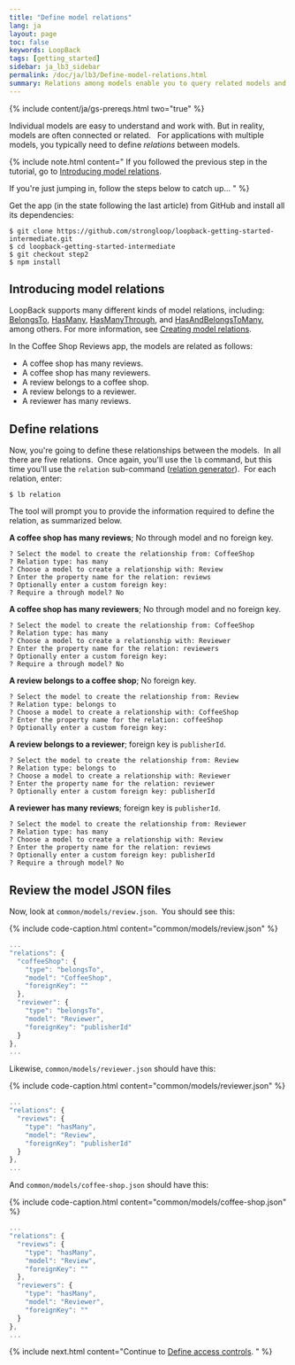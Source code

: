 ```yaml
---
title: "Define model relations"
lang: ja
layout: page
toc: false
keywords: LoopBack
tags: [getting_started]
sidebar: ja_lb3_sidebar
permalink: /doc/ja/lb3/Define-model-relations.html
summary: Relations among models enable you to query related models and perform corresponding validations.
---
```


{% include content/ja/gs-prereqs.html two="true" %}

Individual models are easy to understand and work with. But in reality, models are often connected or related.   For applications with multiple models, you typically need to define _relations_ between models.  

{% include note.html content="
If you followed the previous step in the tutorial, go to [Introducing model relations](#introducing-model-relations).

If you're just jumping in, follow the steps below to catch up...
" %}

Get the app (in the state following the last article) from GitHub and install all its dependencies:

```
$ git clone https://github.com/strongloop/loopback-getting-started-intermediate.git
$ cd loopback-getting-started-intermediate
$ git checkout step2
$ npm install
```

## Introducing model relations

LoopBack supports many different kinds of model relations, including: [BelongsTo](BelongsTo-relations), [HasMany](HasMany-relations), [HasManyThrough](HasManyThrough-relations), and [HasAndBelongsToMany](HasAndBelongsToMany-relations), among others. For more information, see [Creating model relations](Creating-model-relations).

In the Coffee Shop Reviews app, the models are related as follows:

*   A coffee shop has many reviews.
*   A coffee shop has many reviewers.
*   A review belongs to a coffee shop.
*   A review belongs to a reviewer.
*   A reviewer has many reviews.

## Define relations

Now, you're going to define these relationships between the models.  In all there are five relations.  Once again, you'll use the `lb` command, but this time you'll use the `relation` sub-command ([relation generator](Relation-generator)).  For each relation, enter:

```
$ lb relation
```

The tool will prompt you to provide the information required to define the relation, as summarized below.

**A coffee shop has many reviews**; No through model and no foreign key.

```
? Select the model to create the relationship from: CoffeeShop
? Relation type: has many
? Choose a model to create a relationship with: Review
? Enter the property name for the relation: reviews
? Optionally enter a custom foreign key:
? Require a through model? No
```

**A coffee shop has many reviewers**; No through model and no foreign key.

```
? Select the model to create the relationship from: CoffeeShop
? Relation type: has many
? Choose a model to create a relationship with: Reviewer
? Enter the property name for the relation: reviewers
? Optionally enter a custom foreign key:
? Require a through model? No
```

**A review belongs to a coffee shop**; No foreign key.

```
? Select the model to create the relationship from: Review
? Relation type: belongs to
? Choose a model to create a relationship with: CoffeeShop
? Enter the property name for the relation: coffeeShop
? Optionally enter a custom foreign key:
```

**A review belongs to a reviewer**; foreign key is `publisherId`.

```
? Select the model to create the relationship from: Review
? Relation type: belongs to
? Choose a model to create a relationship with: Reviewer
? Enter the property name for the relation: reviewer
? Optionally enter a custom foreign key: publisherId
```

**A reviewer has many reviews**; foreign key is `publisherId`.

```
? Select the model to create the relationship from: Reviewer
? Relation type: has many
? Choose a model to create a relationship with: Review
? Enter the property name for the relation: reviews
? Optionally enter a custom foreign key: publisherId
? Require a through model? No
```

## Review the model JSON files

Now, look at `common/models/review.json`.  You should see this:

{% include code-caption.html content="common/models/review.json" %}
```javascript
...
"relations": {
  "coffeeShop": {
    "type": "belongsTo",
    "model": "CoffeeShop",
    "foreignKey": ""
  },
  "reviewer": {
    "type": "belongsTo",
    "model": "Reviewer",
    "foreignKey": "publisherId"
  }
},
...
```

Likewise, `common/models/reviewer.json` should have this:

{% include code-caption.html content="common/models/reviewer.json" %}
```javascript
...
"relations": {
  "reviews": {
    "type": "hasMany",
    "model": "Review",
    "foreignKey": "publisherId"
  }
},
...
```

And `common/models/coffee-shop.json` should have this:

{% include code-caption.html content="common/models/coffee-shop.json" %}
```javascript
...
"relations": {
  "reviews": {
    "type": "hasMany",
    "model": "Review",
    "foreignKey": ""
  },
  "reviewers": {
    "type": "hasMany",
    "model": "Reviewer",
    "foreignKey": ""
  }
},
...
```

{% include next.html content="Continue to [Define access controls](Define-access-controls.html).
" %}
